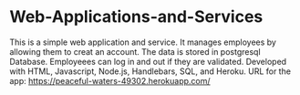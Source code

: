 # Web-Applications-and-Services

This is a simple web application and service.
It manages employees by allowing them to creat an account.
The data is stored in postgresql Database.
Employeees can log in and out if they are validated.
Developed with HTML, Javascript, Node.js, Handlebars, SQL, and Heroku.
URL for the app: https://peaceful-waters-49302.herokuapp.com/
